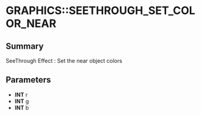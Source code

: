 # GRAPHICS::SEETHROUGH_SET_COLOR_NEAR

## Summary
SeeThrough Effect : Set the near object colors

## Parameters
* **INT** r
* **INT** g
* **INT** b